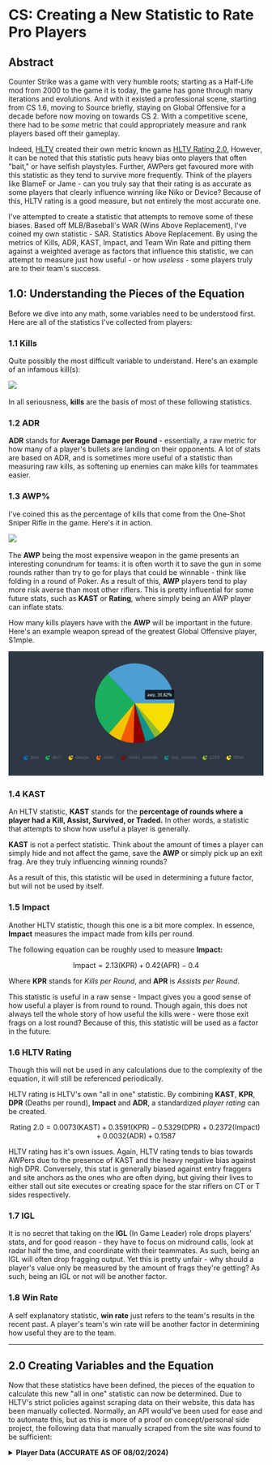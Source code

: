 # CS: Creating a New Statistic to Rate Pro Players

## Abstract
Counter Strike was a game with very humble roots; starting as a Half-Life mod from 2000 to the game it is today, the game has gone through many iterations and evolutions. And with it existed a professional scene, starting from CS 1.6, moving to Source briefly, staying on Global Offensive for a decade before now moving on towards CS 2. With a competitive scene, there had to be *some* metric that could appropriately measure and rank players based off their gameplay. 

Indeed, [HLTV](https://www.hltv.org/) created their own metric known as [HLTV Rating 2.0.](https://www.hltv.org/news/20695/introducing-rating-20) However, it can be noted that this statistic puts heavy bias onto players that often "bait," or have selfish playstyles. Further, AWPers get favoured more with this statistic as they tend to survive more frequently. Think of the players like BlameF or Jame - can you truly say that their rating is as accurate as some players that clearly influence winning like Niko or Device? Because of this, HLTV rating is a good measure, but not entirely the most accurate one.

I've attempted to create a statistic that attempts to remove some of these biases. Based off MLB/Baseball's WAR (Wins Above Replacement), I've coined my own statistic - SAR. Statistics Above Replacement. By using the metrics of Kills, ADR, KAST, Impact, and Team Win Rate and pitting them against a weighted average as factors that influence this statistic, we can attempt to measure just how useful - or how *useless* - some players truly are to their team's success.

## 1.0: Understanding the Pieces of the Equation
Before we dive into any math, some variables need to be understood first. Here are all of the statistics I've collected from players:

### 1.1 Kills
Quite possibly the most difficult variable to understand. Here's an example of an infamous kill(s):

![](/pictures/happy.gif)

In all seriousness, **kills** are the basis of most of these following statistics. 

### 1.2 ADR
**ADR** stands for **Average Damage per Round** - essentially, a raw metric for how many of a player's bullets are landing on their opponents. A lot of stats are based on ADR, and is sometimes more useful of a statistic than measuring raw kills, as softening up enemies can make kills for teammates easier.

### 1.3 AWP%
I've coined this as the percentage of kills that come from the One-Shot Sniper Rifle in the game. Here's it in action.

![](/pictures/coldzera.gif)

The **AWP** being the most expensive weapon in the game presents an interesting conundrum for teams: it is often worth it to save the gun in some rounds rather than try to go for plays that could be winnable - think like folding in a round of Poker. As a result of this, **AWP** players tend to play more risk averse than most other riflers. This is pretty influential for some future stats, such as **KAST** or **Rating**, where simply being an AWP player can inflate stats.

How many kills players have with the **AWP** will be important in the future. Here's an example weapon spread of the greatest Global Offensive player, S1mple.

![](/pictures/s1mple.png)

### 1.4 KAST
An HLTV statistic, **KAST** stands for the **percentage of rounds where a player had a Kill, Assist, Survived, or Traded.** In other words, a statistic that attempts to show how useful a player is generally.

**KAST** is not a perfect statistic. Think about the amount of times a player can simply hide and not affect the game, save the **AWP** or simply pick up an exit frag. Are they truly influencing winning rounds?

As a result of this, this statistic will be used in determining a future factor, but will not be used by itself.

### 1.5 Impact
Another HLTV statistic, though this one is a bit more complex. In essence, **Impact** measures the impact made from kills per round. 

The following equation can be roughly used to measure **Impact:**

```math
\text{Impact} = 2.13(\text{KPR}) + 0.42(\text{APR}) - 0.4
```

Where **KPR** stands for *Kills per Round*, and **APR** is *Assists per Round*.

This statistic is useful in a raw sense - Impact gives you a good sense of how useful a player is from round to round. Though again, this does not always tell the whole story of how useful the kills were - were those exit frags on a lost round?  Because of this, this statistic will be used as a factor in the future.

### 1.6 HLTV Rating
Though this will not be used in any calculations due to the complexity of the equation, it will still be referenced periodically.

HLTV rating is HLTV's own "all in one" statistic. By combining **KAST**, **KPR**, **DPR** (Deaths per round), **Impact** and **ADR**, a standardized *player rating* can be created. 

```math
\text{Rating 2.0} = 0.0073(\text{KAST}) + 0.3591(\text{KPR}) - 0.5329(\text{DPR}) + 0.2372(\text{Impact}) + 0.0032(\text{ADR}) + 0.1587

```

HLTV rating has it's own issues. Again, HLTV rating tends to bias towards AWPers due to the presence of KAST and the heavy negative bias against high DPR. Conversely, this stat is generally biased against entry fraggers and site anchors as the ones who are often dying, but giving their lives to either stall out site executes or creating space for the star riflers on CT or T sides respectively.

### 1.7 IGL
It is no secret that taking on the **IGL** (In Game Leader) role drops players' stats, and for good reason - they have to focus on midround calls, look at radar half the time, and coordinate with their teammates. As such, being an IGL will often drop fragging output. Yet this is pretty unfair - why should a player's value only be measured by the amount of frags they're getting? As such, being an IGL or not will be another factor.


### 1.8 Win Rate
A self explanatory statistic, **win rate** just refers to the team's results in the recent past. A player's team's win rate will be another factor in determining how useful they are to the team.

- - - 

## 2.0 Creating Variables and the Equation
Now that these statistics have been defined, the pieces of the equation to calculate this new "all in one" statistic can now be determined. Due to HLTV's strict policies against scraping data on their website, this data has been manually collected. Normally, an API would've been used for ease and to automate this, but as this is more of a proof on concept/personal side project, the following data that manually scraped from the site was found to be sufficient:

<details>
<summary><b>Player Data (ACCURATE AS OF 08/02/2024)</b></summary>

|Player    |Total Kills|Total Rounds|Maps Played|ADR |Rating|Impact|KAST |AWP%       |IGL|Rank|Win|Loss|
|----------|-----------|------------|-----------|----|------|------|-----|-----------|---|----|---|----|
|chopper   |514        |917         |44         |63.2|0.99  |0.92  |0.747|0.19%      |1  |2   |33 |11  |
|donk      |830        |917         |44         |94.8|1.37  |1.57  |0.761|1.45%      |0  |2   |33 |11  |
|sh1ro     |689        |917         |44         |75.3|1.24  |1.12  |0.785|38.75%     |0  |2   |33 |11  |
|zont1x    |619        |917         |44         |77.1|1.13  |1.09  |0.756|0.16%      |0  |2   |33 |11  |
|magixx    |566        |917         |44         |68.2|1.08  |0.96  |0.773|2.83%      |0  |2   |33 |11  |
|Brollan   |829        |1210        |57         |79.4|1.13  |1.19  |0.735|0.12%      |0  |3   |38 |19  |
|Jimpphat  |899        |1210        |57         |78  |1.19  |1.14  |0.769|0.11%      |0  |3   |38 |19  |
|xertioN   |908        |1210        |57         |82.3|1.19  |1.37  |0.732|0.33%      |0  |3   |38 |19  |
|torzsi    |884        |1210        |57         |73.6|1.14  |1.09  |0.726|40.61%     |0  |3   |38 |19  |
|siuhy     |726        |1210        |57         |67.8|0.97  |0.9   |0.702|0.14%      |1  |3   |38 |19  |
|Zywoo     |1115       |1325        |60         |86.6|1.32  |1.42  |0.765|29.51%     |0  |4   |36 |24  |
|Spinx     |930        |1325        |60         |77.2|1.12  |1.06  |0.74 |0.75%      |0  |4   |36 |24  |
|FlameZ    |905        |1325        |60         |74.4|1.11  |1.2   |0.749|0.22%      |0  |4   |36 |24  |
|mezii     |800        |1325        |60         |68.7|1.02  |0.96  |0.734|0.00%      |0  |4   |36 |24  |
|apEX      |763        |1325        |60         |69.8|0.98  |0.94  |0.722|0.26%      |1  |4   |36 |24  |
|m0nesy    |1587       |1966        |88         |81.5|1.26  |1.33  |0.748|42.97%     |0  |5   |55 |36  |
|NiKo      |1491       |2024        |91         |81.7|1.18  |1.3   |0.73 |1.41%      |0  |5   |55 |36  |
|hunter    |1305       |2024        |91         |72  |1.04  |0.97  |0.721|0.46%      |0  |5   |55 |36  |
|Hooxi     |755        |1440        |65         |60.6|0.88  |0.86  |0.699|0.93%      |1  |5   |55 |36  |
|nexa      |1085       |1797        |81         |66.1|0.98  |0.81  |0.72 |0.18%      |0  |5   |55 |36  |
|karrigan  |1011       |1788        |82         |65.2|0.9   |0.96  |0.668|1.29%      |1  |6   |48 |34  |
|broky     |1350       |1788        |82         |75.6|1.17  |1.11  |0.76 |35.85%     |0  |6   |48 |34  |
|ropz      |1237       |1788        |82         |73.5|1.08  |0.98  |0.733|1.78%      |0  |6   |48 |34  |
|frozen    |1276       |1788        |82         |80.2|1.14  |1.14  |0.735|0.86%      |0  |6   |48 |34  |
|rain      |1156       |1788        |82         |75.1|1.04  |1.1   |0.702|0.00%      |0  |6   |48 |34  |
|AleksiB   |982        |1873        |87         |62.4|0.92  |0.79  |0.698|1.02%      |1  |1   |38 |27  |
|w0nderful |1372       |1873        |87         |74.2|1.15  |1.08  |0.738|28.86%     |0  |1   |38 |27  |
|jL        |1341       |1873        |87         |79.5|1.14  |1.17  |0.727|0.60%      |0  |1   |38 |27  |
|b1t       |1341       |1873        |87         |75.6|1.11  |1.12  |0.722|0.45%      |0  |1   |38 |27  |
|iM        |1247       |1873        |87         |74.6|1.01  |1.09  |0.666|0.40%      |0  |1   |38 |27  |
|ELIGE     |589        |782         |36         |81.4|1.16  |1.3   |0.738|2.55%      |0  |11  |16 |20  |
|hallzerk  |549        |782         |36         |73.1|1.09  |1.08  |0.71 |32.60%     |0  |11  |16 |20  |
|Grim      |526        |782         |36         |73.9|1.03  |1.01  |0.702|0.38%      |0  |11  |16 |20  |
|JT        |479        |782         |36         |70.4|0.96  |0.97  |0.698|0.00%      |1  |11  |16 |20  |
|floppy    |428        |782         |36         |66.4|0.94  |0.84  |0.712|0.70%      |0  |11  |16 |20  |
|Nertz     |737        |1033        |46         |78.5|1.11  |1.19  |0.697|1.63%      |0  |9   |23 |23  |
|TeSeS     |745        |1033        |46         |80.6|1.14  |1.18  |0.734|0.54%      |0  |9   |23 |23  |
|sjuush    |657        |1033        |46         |73.1|1.03  |0.98  |0.718|0.76%      |0  |9   |23 |23  |
|kyxsan    |616        |1033        |46         |67.3|0.96  |0.92  |0.695|0.65%      |1  |9   |23 |23  |
|nicoodoz  |665        |1033        |46         |66  |1.02  |1     |0.705|28.27%     |0  |9   |23 |23  |
|snappi    |338        |679         |32         |59  |0.82  |0.73  |0.666|0.00%      |1  |13  |15 |17  |
|dupreeh   |276        |366         |17         |82.3|1.16  |1.3   |0.713|0.00%      |0  |13  |4  |13  |
|Maden     |484        |679         |32         |77.3|1.1   |1.13  |0.726|1.03%      |0  |13  |15 |17  |
|SunPayus  |446        |679         |32         |68.1|1.08  |1.08  |0.725|41.03%     |0  |13  |15 |17  |
|Magisk    |414        |679         |32         |72.2|1.03  |0.92  |0.744|0.00%      |0  |13  |15 |17  |
|electronic|876        |1271        |59         |79.3|1.08  |1.11  |0.712|0.00%      |0  |7   |25 |34  |
|Jame      |832        |1249        |58         |68.4|1.12  |1.04  |0.738|54.45%     |1  |7   |29 |29  |
|FL1T      |814        |1249        |58         |79  |1.11  |1.16  |0.728|0.49%      |0  |7   |29 |29  |
|norbert   |761        |1249        |58         |68.9|0.99  |1.02  |0.691|0.92%      |0  |7   |29 |29  |
|fame      |754        |1249        |58         |63.6|0.99  |0.98  |0.714|0.40%      |0  |7   |29 |29  |
|Ax1le     |269        |382         |18         |80.3|1.15  |1.23  |0.751|1.49%      |0  |30  |7  |11  |
|Boombl4   |240        |382         |18         |68.2|1.01  |1.01  |0.73 |20.00%     |1  |30  |7  |11  |
|Perfecto  |238        |382         |18         |64.4|1.03  |0.84  |0.754|2.52%      |0  |30  |7  |11  |
|Hobbit    |252        |382         |18         |73.9|1.05  |1.03  |0.733|1.59%      |0  |30  |7  |11  |
|Twistzz   |539        |724         |31         |80.8|1.18  |1.22  |0.735|1.11%      |0  |14  |15 |16  |
|NAF       |508        |724         |31         |77.7|1.14  |1.04  |0.757|2.56%      |0  |14  |15 |16  |
|YEKINDAR  |462        |724         |31         |73.7|1.05  |1.25  |0.682|0.22%      |0  |14  |15 |16  |
|cadiaN    |441        |724         |31         |66.1|1.03  |0.88  |0.739|50.34%     |1  |14  |15 |16  |
|skullz    |542        |904         |39         |65.9|0.96  |0.9   |0.7  |0.37%      |0  |14  |15 |16  |
|KSCERATO  |504        |694         |32         |82.2|1.19  |1.25  |0.726|0.00%      |0  |15  |14 |18  |
|yuurih    |450        |694         |32         |78.5|1.04  |1.03  |0.703|0.89%      |0  |15  |14 |18  |
|FalleN    |445        |694         |32         |63.6|1     |1     |0.676|46.74%     |1  |15  |14 |18  |
|chelo     |384        |694         |32         |62.6|0.9   |0.95  |0.659|7.03%      |0  |15  |14 |18  |
|MAJ3R     |356        |637         |29         |65.2|0.96  |0.9   |0.694|3.37%      |1  |16  |13 |16  |
|XANTARES  |447        |637         |29         |82.3|1.19  |1.31  |0.749|0.89%      |0  |16  |13 |16  |
|woxic     |426        |637         |29         |70  |1.06  |0.94  |0.738|44.84%     |0  |16  |13 |16  |
|Wicadia   |430        |637         |29         |72.9|1.05  |1.12  |0.697|0.47%      |0  |16  |13 |16  |
|Calyx     |379        |637         |29         |64.4|0.96  |0.84  |0.714|0.26%      |0  |16  |13 |16  |
|bLitz     |303        |450         |20         |80.1|1.06  |1.1   |0.711|1.32%      |1  |10  |8  |12  |
|Senzu     |312        |450         |20         |74.7|1.09  |1.24  |0.704|4.81%      |0  |10  |8  |12  |
|Techno    |303        |450         |20         |75  |1.05  |1.13  |0.676|0.99%      |0  |10  |8  |12  |
|910       |291        |450         |20         |63.9|1     |0.92  |0.682|47.77%     |0  |10  |8  |12  |
|mzinho    |272        |450         |20         |68.1|0.96  |0.95  |0.676|0.37%      |0  |10  |8  |12  |
|slaxz     |373        |549         |24         |69.5|1.08  |1.05  |0.716|52.55%     |0  |27  |9  |15  |
|s1n       |359        |549         |24         |75.4|1.1   |1.1   |0.734|0.84%      |1  |27  |9  |15  |
|Swisher   |342        |549         |24         |71.2|1.01  |1.02  |0.699|0.88%      |0  |27  |9  |15  |
|reck      |334        |549         |24         |67.9|0.96  |0.89  |0.705|0.00%      |0  |27  |9  |15  |
|malbsMD   |511        |683         |30         |81.7|1.17  |1.36  |0.726|0.00%      |0  |27  |9  |11  |
|device    |392        |513         |25         |81.5|1.29  |1.23  |0.776|40.31%     |1  |8   |17 |8   |
|stavn     |377        |513         |25         |84.5|1.23  |1.31  |0.756|2.65%      |0  |8   |17 |8   |
|jabbi     |386        |513         |25         |73.6|1.16  |1.14  |0.758|0.52%      |0  |8   |17 |8   |
|staehr    |332        |513         |25         |74.6|1.11  |1.17  |0.741|0.90%      |0  |8   |17 |8   |
|br0       |392        |513         |25         |68.5|1.04  |0.97  |0.75 |0.26%      |0  |8   |17 |8   |
|tabseN    |293        |448         |21         |75.3|1.04  |1.01  |0.723|0.68%      |1  |24  |11 |10  |
|Krimbo    |313        |448         |21         |78.7|1.15  |1.13  |0.743|1.92%      |0  |24  |11 |10  |
|JDC       |318        |448         |21         |78.5|1.11  |1.19  |0.728|0.00%      |0  |24  |11 |10  |
|syrsoN    |276        |448         |21         |63.5|0.95  |0.88  |0.679|56.52%     |0  |24  |11 |10  |
|prosus    |261        |448         |21         |65.9|0.93  |0.98  |0.71 |0.00%      |0  |24  |11 |10  |
|gla1ve    |213        |412         |21         |59.6|0.86  |0.79  |0.684|0.00%      |1  |25  |9  |12  |
|Goofy     |263        |412         |21         |71.4|1.06  |1.08  |0.723|0.00%      |0  |25  |9  |12  |
|Kylar     |273        |412         |21         |70.7|1.05  |1.15  |0.699|0.37%      |0  |25  |9  |12  |
|hades     |331        |412         |21         |81.4|1.26  |1.27  |0.75 |45.92%     |0  |25  |9  |12  |
|dycha     |248        |412         |21         |73.7|0.99  |1.03  |0.682|0.00%      |0  |25  |9  |12  |
|alistair  |398        |698         |31         |58.4|0.91  |0.81  |0.683|46.73%     |0  |20  |13 |18  |
|INS       |517        |698         |31         |87.4|1.14  |1.24  |0.709|0.97%      |0  |20  |13 |18  |
|vexite    |452        |698         |31         |71.5|0.98  |1.02  |0.678|0.22%      |0  |20  |13 |18  |
|dexter    |439        |698         |31         |71.8|0.94  |1.1   |0.642|0.68%      |1  |20  |13 |18  |
|liazz     |395        |698         |31         |65.7|0.9   |0.75  |0.689|0.51%      |0  |20  |13 |18  |
|r1nkle    |204        |300         |13         |67.5|1.06  |1.13  |0.7  |56.37%     |0  |17  |5  |8   |
|maxster   |213        |300         |13         |75.8|1.1   |1.06  |0.727|0.47%      |0  |17  |5  |8   |
|alex      |217        |300         |13         |75.5|1.13  |1.13  |0.74 |0.00%      |1  |17  |5  |8   |
|zorte     |184        |275         |13         |69.7|1.05  |1.12  |0.676|36.96%     |0  |21  |7  |6   |
|magnojez  |199        |275         |13         |79.5|1.11  |1.14  |0.727|0.00%      |0  |21  |7  |6   |
|kairon    |174        |275         |13         |72.7|1.01  |0.93  |0.72 |0.57%      |0  |21  |7  |6   |
|s1ren     |166        |275         |13         |63.2|0.94  |0.87  |0.68 |0.00%      |0  |21  |7  |6   |
|nafany    |149        |275         |13         |61.9|0.89  |0.96  |0.669|0.00%      |1  |21  |7  |6   |
|KRIMZ     |151        |240         |10         |72.7|1.05  |1.05  |0.683|1.32%      |0  |22  |3  |7   |
|bodyy     |132        |240         |10         |68.1|0.94  |0.93  |0.679|0.76%      |1  |22  |3  |7   |
|afro      |148        |240         |10         |64.1|0.95  |0.88  |0.667|45.27%     |0  |22  |3  |7   |
|matys     |146        |240         |10         |68.5|0.88  |0.94  |0.621|0.68%      |0  |22  |3  |7   |
|Snax      |358        |597         |28         |69.3|0.97  |0.93  |0.695|0.84%      |1  |29  |9  |9   |
|isak      |238        |370         |18         |70.8|1.02  |0.99  |0.7  |0.42%      |0  |29  |9  |9   |
|volt      |240        |370         |18         |72.1|1.03  |0.94  |0.73 |0.00%      |0  |29  |9  |9   |
</details>

